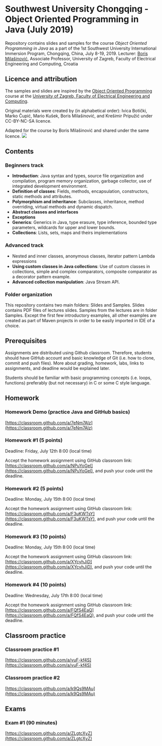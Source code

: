 
# Southwest University Chongqing - Object Oriented Programming in Java (July 2019)
Repository contains slides and samples for the course *Object Oriented Programming in Java* as a part of the 1st Southwest University International Immersion Program, Chongqing, China, July 8-19, 2019.
Lecturer: [Boris Milašinović](https://www.fer.unizg.hr/en/boris.milasinovic), Associate Professor, University of Zagreb, Faculty of Electrical Engineering and Computing, Croatia 
## Licence and attribution
The samples and slides are inspired by the  [Object Oriented Programming](http://www.fer.unizg.hr/predmet/oop) course at the [University of Zagreb, Faculty of Electrical Engineering and Computing](http://www.fer.unizg.hr/). 

Original materials were created by (in alphabetical order): Ivica Botički, Marko Čupić, Mario Kušek, Boris Milašinović, and Krešimir Pripužić under CC-BY-NC-SA licence.

Adapted for the course by Boris Milašinović and shared under the same licence. ![](https://i.creativecommons.org/l/by-nc-sa/4.0/88x31.png)


## Contents

### Beginners track

- **Introduction**: Java syntax and types, source file organization and compilation, program memory organization, garbage collector, use of integrated development environment.
- **Definition of classes**: Fields, methods, encapsulation, constructors, static methods and attributes. 
- **Polymorphism and inheritance**: Subclasses, inheritance, method overriding, virtual methods and dynamic dispatch.
- **Abstract classes and interfaces**
- **Exceptions**
- **Generics**: Generics in Java, type erasure, type inference, bounded type parameters, wildcards for upper and lower bounds.
- **Collections**: Lists, sets, maps and theirs implementations

### Advanced track

- Nested and inner classes, anonymous classes, iterator pattern
Lambda expressions
- **Using custom classes in Java collections**: Use of custom classes in collections, simple and complex comparators, composite comparator as a decorator pattern example.
- **Advanced collection manipulation**: Java Stream API.

### Folder organization
This repository contains two main folders: Slides and Samples. Slides contains PDF files of lectures slides. Samples from the lectures are in folder Samples. Except the first few introductory examples, all other examples are created as part of Maven projects in order to be easily imported in IDE of a choice.

## Prerequisites

Assignments are distributed using Github classroom. Therefore, students should have GitHub account and basic knowledge of Git (i.e. how to clone, commit and push files). More about grading, homework, labs, links to assignments, and deadline would be explained later.

Students should be familiar with basic programming concepts (i.e. loops, functions) preferably (but not necessary) in C or some C style language.

## Homework

### Homework Demo (practice Java and GitHub basics)
[https://classroom.github.com/a/7eNm7Alz](https://classroom.github.com/a/7eNm7Alz)

### Homework #1 (5 points)
Deadline: Friday, July 12th 8:00 (local time)

Accept the homework assignment using GitHub classroom link: [https://classroom.github.com/a/NPuYoGeI](https://classroom.github.com/a/NPuYoGeI), and push your code until the deadline.

### Homework #2 (5 points)
Deadline: Monday, July 15th 8:00 (local time)

Accept the homework assignment using GitHub classroom link: [https://classroom.github.com/a/F3uKWTsY](https://classroom.github.com/a/F3uKWTsY), and push your code until the deadline.

### Homework #3 (10 points)
Deadline: Monday, July 15th 8:00 (local time)

Accept the homework assignment using GitHub classroom link: [https://classroom.github.com/a/XYcyhJiD](https://classroom.github.com/a/XYcyhJiD), and push your code until the deadline.

### Homework #4 (10 points)
Deadline: Wednesday, July 17th 8:00 (local time)

Accept the homework assignment using GitHub classroom link: [https://classroom.github.com/a/FQfS4EaQ](https://classroom.github.com/a/FQfS4EaQ), and push your code until the deadline.

## Classroom practice

### Classroom practice #1
[https://classroom.github.com/a/vuF-kf4S](https://classroom.github.com/a/vuF-kf4S)

### Classroom practice #2
[https://classroom.github.com/a/k9Qs9MAu](https://classroom.github.com/a/k9Qs9MAu)

## Exams

### Exam #1 (90 minutes)
[https://classroom.github.com/a/ZLgtcXyZ](https://classroom.github.com/a/ZLgtcXyZ)
